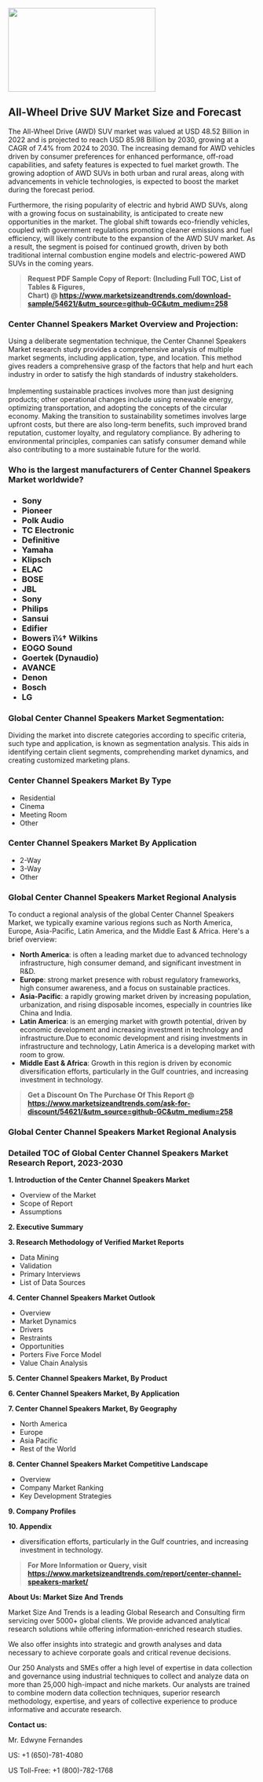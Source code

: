 <p><img class="alignnone size-medium wp-image-20088" src="https://ffe5etoiles.com/wp-content/uploads/2024/12/MST1-300x171.png" alt="" width="300" height="171" /></p><h2>All-Wheel Drive SUV Market Size and Forecast</h2><p>The All-Wheel Drive (AWD) SUV market was valued at USD 48.52 Billion in 2022 and is projected to reach USD 85.98 Billion by 2030, growing at a CAGR of 7.4% from 2024 to 2030. The increasing demand for AWD vehicles driven by consumer preferences for enhanced performance, off-road capabilities, and safety features is expected to fuel market growth. The growing adoption of AWD SUVs in both urban and rural areas, along with advancements in vehicle technologies, is expected to boost the market during the forecast period.</p><p>Furthermore, the rising popularity of electric and hybrid AWD SUVs, along with a growing focus on sustainability, is anticipated to create new opportunities in the market. The global shift towards eco-friendly vehicles, coupled with government regulations promoting cleaner emissions and fuel efficiency, will likely contribute to the expansion of the AWD SUV market. As a result, the segment is poised for continued growth, driven by both traditional internal combustion engine models and electric-powered AWD SUVs in the coming years.</p></p><blockquote id="" class=""><strong>Request PDF Sample Copy of Report: (Including Full TOC, List of Tables &amp; Figures, Chart)&nbsp;@&nbsp;<strong><a href="https://www.marketsizeandtrends.com/download-sample/54621/&utm_source=github-GC&utm_medium=258" target="_blank">https://www.marketsizeandtrends.com/download-sample/54621/&utm_source=github-GC&utm_medium=258</a></strong></strong></blockquote><h3 id="" class="">Center Channel Speakers Market&nbsp;Overview and Projection:</h3><p id="" class="">Using a deliberate segmentation technique, the Center Channel Speakers Market research study provides a comprehensive analysis of multiple market segments, including application, type, and location. This method gives readers a comprehensive grasp of the factors that help and hurt each industry in order to satisfy the high standards of industry stakeholders. <br /> <br />Implementing sustainable practices involves more than just designing products; other operational changes include using renewable energy, optimizing transportation, and adopting the concepts of the circular economy. Making the transition to sustainability sometimes involves large upfront costs, but there are also long-term benefits, such improved brand reputation, customer loyalty, and regulatory compliance. By adhering to environmental principles, companies can satisfy consumer demand while also contributing to a more sustainable future for the world.</p><h3 id="" class="">Who is the largest manufacturers of&nbsp;Center Channel Speakers Market worldwide?</h3><h3 class=""><p><ul><li>Sony </li><li> Pioneer </li><li> Polk Audio </li><li> TC Electronic </li><li> Definitive </li><li> Yamaha </li><li> Klipsch </li><li> ELAC </li><li> BOSE </li><li> JBL </li><li> Sony </li><li> Philips </li><li> Sansui </li><li> Edifier </li><li> Bowers ï¼† Wilkins </li><li> EOGO Sound </li><li> Goertek (Dynaudio) </li><li> AVANCE </li><li> Denon </li><li> Bosch </li><li> LG</li></ul></p></h3><h3 id="" class="">Global&nbsp;Center Channel Speakers Market Segmentation:</h3><p id="" class="">Dividing the market into discrete categories according to specific criteria, such type and application, is known as segmentation analysis. This aids in identifying certain client segments, comprehending market dynamics, and creating customized marketing plans.</p><h3 id="" class="">Center Channel Speakers Market&nbsp;By Type</h3><p><p><ul><li>Residential</li><li> Cinema</li><li> Meeting Room</li><li> Other</p></li></ul></p></p><h3 id="" class="">Center Channel Speakers Market&nbsp;By Application</h3><p class=""><p><ul><li>2-Way</li><li> 3-Way</li><li> Other</li></ul></p></p><h3 id="" class="">Global Center Channel Speakers Market Regional Analysis</h3><p id="" class="">To conduct a regional analysis of the global Center Channel Speakers Market, we typically examine various regions such as North America, Europe, Asia-Pacific, Latin America, and the Middle East &amp; Africa. Here's a brief overview:</p><ul><li><strong>North America</strong>: is often a leading market due to advanced technology infrastructure, high consumer demand, and significant investment in R&amp;D.</li><li><strong>Europe</strong>: strong market presence with robust regulatory frameworks, high consumer awareness, and a focus on sustainable practices.</li><li><strong>Asia-Pacific</strong>: a rapidly growing market driven by increasing population, urbanization, and rising disposable incomes, especially in countries like China and India.</li><li><strong>Latin America</strong>: is an emerging market with growth potential, driven by economic development and increasing investment in technology and infrastructure.Due to economic development and rising investments in infrastructure and technology, Latin America is a developing market with room to grow.</li><li><strong>Middle East &amp; Africa</strong>: Growth in this region is driven by economic diversification efforts, particularly in the Gulf countries, and increasing investment in technology.</li></ul><blockquote id="" class=""><strong>Get a Discount On The Purchase Of This Report @ <strong><a href="https://www.marketsizeandtrends.com/ask-for-discount/54621/&utm_source=github-GC&utm_medium=258" target="_blank">https://www.marketsizeandtrends.com/ask-for-discount/54621/&utm_source=github-GC&utm_medium=258</a></strong></strong></blockquote><h3 id="" class="">Global Center Channel Speakers Market Regional Analysis</h3><h3 id="" class="">Detailed TOC of Global Center Channel Speakers Market Research Report, 2023-2030</h3><p id="" class=""><strong>1. Introduction of the Center Channel Speakers Market</strong></p><ul><li>Overview of the Market</li><li>Scope of Report</li><li>Assumptions</li></ul><p id="" class=""><strong>2. Executive Summary</strong></p><p id="" class=""><strong>3. Research Methodology of Verified Market Reports</strong></p><ul><li>Data Mining</li><li>Validation</li><li>Primary Interviews</li><li>List of Data Sources</li></ul><p id="" class=""><strong>4. Center Channel Speakers Market Outlook</strong></p><ul><li>Overview</li><li>Market Dynamics</li><li>Drivers</li><li>Restraints</li><li>Opportunities</li><li>Porters Five Force Model</li><li>Value Chain Analysis</li></ul><p id="" class=""><strong>5. Center Channel Speakers Market, By Product</strong></p><p id="" class=""><strong>6. Center Channel Speakers Market, By Application</strong></p><p id="" class=""><strong>7. Center Channel Speakers Market, By Geography</strong></p><ul><li>North America</li><li>Europe</li><li>Asia Pacific</li><li>Rest of the World</li></ul><p id="" class=""><strong>8. Center Channel Speakers Market Competitive Landscape</strong></p><ul><li>Overview</li><li>Company Market Ranking</li><li>Key Development Strategies</li></ul><p id="" class=""><strong>9. Company Profiles</strong></p><p id="" class=""><strong>10. Appendix</strong></p><ul><li>diversification efforts, particularly in the Gulf countries, and increasing investment in technology.</li></ul><blockquote id="" class=""><strong>For More Information or Query, visit <strong><strong><a href="https://www.marketsizeandtrends.com/report/center-channel-speakers-market/" target="_blank">https://www.marketsizeandtrends.com/report/center-channel-speakers-market/</a></strong></strong></strong></blockquote><p id="" class=""><strong>About Us: Market Size And Trends</strong></p><p id="" class="">Market Size And Trends is a leading Global Research and Consulting firm servicing over 5000+ global clients. We provide advanced analytical research solutions while offering information-enriched research studies.</p><p id="" class="">We also offer insights into strategic and growth analyses and data necessary to achieve corporate goals and critical revenue decisions.</p><p id="" class="">Our 250 Analysts and SMEs offer a high level of expertise in data collection and governance using industrial techniques to collect and analyze data on more than 25,000 high-impact and niche markets. Our analysts are trained to combine modern data collection techniques, superior research methodology, expertise, and years of collective experience to produce informative and accurate research.</p><p id="" class=""><strong>Contact us:</strong></p><p id="" class="">Mr. Edwyne Fernandes</p><p id="" class="">US: +1 (650)-781-4080</p><p id="" class="">US Toll-Free: +1 (800)-782-1768</p>
